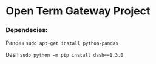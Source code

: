 # Open Term Gateway Project

### Dependecies:

Pandas `sudo apt-get install python-pandas`

Dash `sudo python -m pip install dash==1.3.0`
